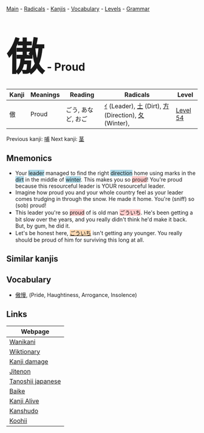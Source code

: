 <style> bigfont {font-size: 100px}</style>
[Main](../index.md) -
[Radicals](../radicals.md) -
[Kanjis](../kanjis.md) -
[Vocabulary](../vocabulary.md) -
[Levels](../levels.md) -
[Grammar](../grammar.md)
# <bigfont> 傲</bigfont> - Proud 

| Kanji | Meanings | Reading | Radicals | Level |
| --- | --- | --- | --- | --- |
| 傲 | Proud | ごう, あなど, おご | [ｲ](../radicals/ｲ.md) (Leader), [土](../radicals/土.md) (Dirt), [方](../radicals/方.md) (Direction), [夂](../radicals/夂.md) (Winter),  | [Level 54](../levels/wk_level54.md) |

Previous kanji: [哺](哺.md) Next kanji: [茎](茎.md) 

## Mnemonics
 * Your <span style="background-color:#ADD8E6"> leader</span> managed to find the right <span style="background-color:#ADD8E6"> direction</span> home using marks in the <span style="background-color:#ADD8E6"> dirt</span> in the middle of <span style="background-color:#ADD8E6"> winter</span>. This makes you so <span style="background-color:#ffcccb"> proud</span>! You're proud because this resourceful leader is YOUR resourceful leader.
* Imagine how proud you and your whole country feel as your leader comes trudging in through the snow. He made it home. You're (sniff) so (sob) proud!
* This leader you're so <span style="background-color:#ffcccb"> proud</span> of is old man <span style="background-color:#ffcccb"> ごういち</span>. He's been getting a bit slow over the years, and you really didn't think he'd make it back. But, by gum, he did it.
* Let's be honest here, <span style="background-color:#fed8b1"> [ごういち](https://jisho.org/search/ごういち)</span> isn't getting any younger. You really should be proud of him for surviving this long at all.


## Similar kanjis
 


## Vocabulary
 * [傲慢](../vocabulary/傲.md), (Pride, Haughtiness, Arrogance, Insolence)



## Links 

| Webpage |
| --- |
| [Wanikani          ](https://www.wanikani.com/kanji/傲) |
| [Wiktionary        ](https://en.wiktionary.org/wiki/傲) |
| [Kanji damage      ](http://www.kanjidamage.com/kanji/search?utf8=✓&q=傲) |
| [Jitenon           ](https://jitenon.com/kanji/傲) |
| [Tanoshii japanese ](https://www.tanoshiijapanese.com/dictionary/kanji.cfm?k=傲) |
| [Baike             ](https://baike.baidu.com/item/傲) |
| [Kanji Alive       ](https://app.kanjialive.com/傲) |
| [Kanshudo          ](https://www.kanshudo.com/searchmn?q=傲) |
| [Koohii            ](https://kanji.koohii.com/study/kanji/傲) |
